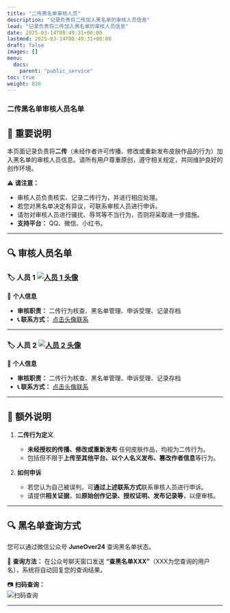 ```yaml
---
title: "二传黑名单审核人员"
description: "记录负责将二传加入黑名单的审核人员信息"
lead: "记录负责将二传加入黑名单的审核人员信息"
date: 2025-03-14T08:49:31+00:00
lastmod: 2025-03-14T08:49:31+00:00
draft: false
images: []
menu:
  docs:
    parent: "public_service"
toc: true
weight: 830
---
```


### 二传黑名单审核人员名单

## 📌 重要说明  

本页面记录负责将**二传**（未经作者许可传播、修改或重新发布皮肤作品的行为）加入黑名单的审核人员信息。请所有用户尊重原创，遵守相关规定，共同维护良好的创作环境。  

⚠ **请注意：**  

- 审核人员负责核实、记录二传行为，并进行相应处理。  
- 若您对黑名单决定有异议，可联系审核人员进行申诉。  
- 请勿对审核人员进行骚扰、辱骂等不当行为，否则将采取进一步措施。  
- **支持平台：** QQ、微信、小红书。  

---

## 🔍 审核人员名单  

### 🏷️ 人员 1  [![人员 1 头像](http://q1.qlogo.cn/g?b=qq&nk=3066257018&s=100)](mqqapi://card/show_pslcard?src_type=internal&version=1&uin=3066257018)

👤 **个人信息**  

- **审核职责：** 二传行为核查、黑名单管理、申诉受理、记录存档  
- **📞 联系方式：** [点击头像联系](mqqapi://card/show_pslcard?src_type=internal&version=1&uin=3066257018)  

---

### 🏷️ 人员 2  [![人员 2 头像](http://q1.qlogo.cn/g?b=qq&nk=2914825196&s=100)](mqqapi://card/show_pslcard?src_type=internal&version=1&uin=2914825196)

👤 **个人信息**  

- **审核职责：** 二传行为核查、黑名单管理、申诉受理、记录存档  
- **📞 联系方式：** [点击头像联系](mqqapi://card/show_pslcard?src_type=internal&version=1&uin=2914825196)

---

## 📖 额外说明  

1. **二传行为定义**  
   - **未经授权的传播、修改或重新发布** 任何皮肤作品，均视为二传行为。  
   - 包括但不限于**上传至其他平台、以个人名义发布、篡改作者信息**等行为。  

2. **如何申诉**  
   - 若您认为自己被误判，可**通过上述联系方式**联系审核人员进行申诉。  
   - 请提供**相关证据**，如**原始创作记录、授权证明、发布记录等**，以便审核。  

---

## 🔍 黑名单查询方式  

您可以通过微信公众号 **JuneOver24** 查询黑名单状态。  

📩 **查询方法：** 在公众号聊天窗口发送 **“查黑名单XXX”**（XXX为您查询的用户名），系统将自动回复您的查询结果。  

📷 **扫码查询：**  
![扫码查询](http://skin.gushao.club/WXJuneOver24.png)  

---
